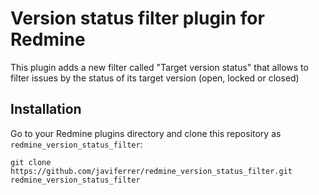 # Version status filter plugin for Redmine

This plugin adds a new filter called "Target version status" that allows to filter issues by the status of its target version (open, locked or closed) 

## Installation
Go to your Redmine plugins directory and clone this repository as `redmine_version_status_filter`:

    git clone https://github.com/javiferrer/redmine_version_status_filter.git redmine_version_status_filter
